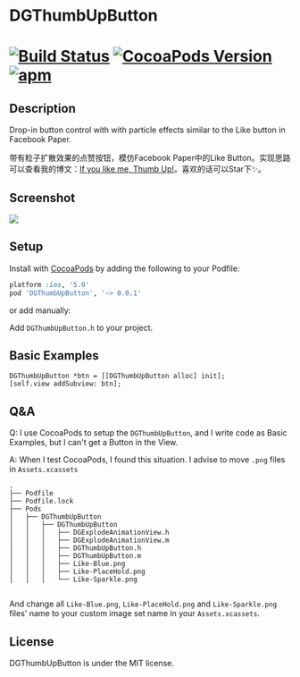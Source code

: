 DGThumbUpButton
=============

[![Build Status](https://travis-ci.org/scalessec/Toast.svg?branch=3.0)]()  [![CocoaPods Version](https://img.shields.io/cocoapods/v/Toast.svg)]()  [![apm](https://img.shields.io/apm/l/vim-mode.svg?maxAge=2592000)]()
=========

## Description

Drop-in button control with with particle effects similar to the Like button in Facebook Paper.

带有粒子扩散效果的点赞按钮，模仿Facebook Paper中的Like Button。实现思路可以查看我的博文：[If you like me, Thumb Up!](http://desgard.com/2016/06/09/DGThumbUpButton/)。喜欢的话可以Star下✨。

## Screenshot

![](Source/demo0.gif)

## Setup

Install with [CocoaPods](http://cocoapods.org) by adding the following to your Podfile:

``` ruby
platform :ios, '5.0'
pod 'DGThumbUpButton', '~> 0.0.1'
```

or add manually: 

Add `DGThumbUpButton.h` to your project.

## Basic Examples

```objc
DGThumbUpButton *btn = [[DGThumbUpButton alloc] init];
[self.view addSubview: btn];
```
## Q&A

Q: I use CocoaPods to setup the `DGThumbUpButton`, and I write code as Basic Examples, but I can't get a Button in the View.

A: When I test CocoaPods, I found this situation. I advise to move `.png` files in `Assets.xcassets`

```shell
.
├── Podfile
├── Podfile.lock
├── Pods
│   ├── DGThumbUpButton
│   │   ├── DGThumbUpButton
│   │   │   ├── DGExplodeAnimationView.h
│   │   │   ├── DGExplodeAnimationView.m
│   │   │   ├── DGThumbUpButton.h
│   │   │   ├── DGThumbUpButton.m
│   │   │   ├── Like-Blue.png
│   │   │   ├── Like-PlaceHold.png
│   │   │   └── Like-Sparkle.png
      
```

And change all `Like-Blue.png`, `Like-PlaceHold.png` and `Like-Sparkle.png` files' name to your custom image set name in your `Assets.xcassets`.

## License

DGThumbUpButton is under the MIT license.
